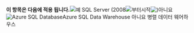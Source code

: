 <Token>**이 항목은 다음에 적용 됩니다.**![](media/yes.png)예 SQL Server (2008![부터](media/no.png)시작![)](media/no.png)아니요 ![Azure SQL Database](media/no.png)Azure SQL Data Warehouse 아니요 병렬 데이터 웨어하우스</Token>
